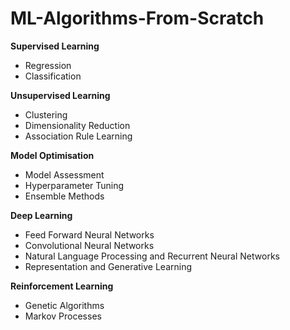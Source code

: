 # ML-Algorithms-From-Scratch

**Supervised Learning**
- Regression
- Classification

**Unsupervised Learning**
- Clustering
- Dimensionality Reduction
- Association Rule Learning

**Model Optimisation**
- Model Assessment
- Hyperparameter Tuning
- Ensemble Methods

**Deep Learning**
- Feed Forward Neural Networks
- Convolutional Neural Networks
- Natural Language Processing and Recurrent Neural Networks
- Representation and Generative Learning

**Reinforcement Learning**
- Genetic Algorithms
- Markov Processes
